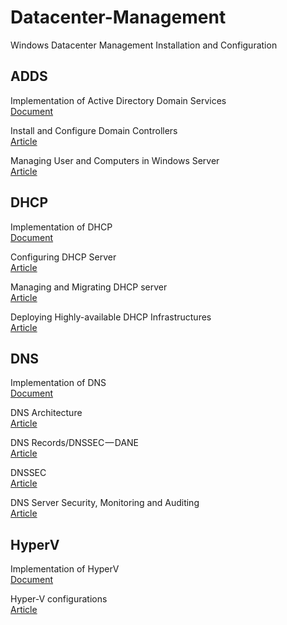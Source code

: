 # Datacenter-Management
Windows Datacenter Management Installation and Configuration

## ADDS
  Implementation of Active Directory Domain Services \
  [Document](/ADDS) 

  Install and Configure Domain Controllers \
  [Article](https://blog.jadhusan.com/install-and-configure-domain-controllers/) 
  
  Managing User and Computers in Windows Server \
  [Article](https://blog.jadhusan.com/managing-user-and-computers/) 

## DHCP
  Implementation of DHCP \
  [Document](/DHCP) 
  
  Configuring DHCP Server     
  [Article](https://blog.jadhusan.com/configuring-dhcp-server/)    
  
  Managing and Migrating DHCP server    \
  [Article](https://blog.jadhusan.com/managing-nd-migrating-dhcp-server/)  
  
  Deploying Highly-available DHCP Infrastructures  \
  [Article](https://blog.jadhusan.com/highly-available-dhcp/) 

## DNS
  Implementation of DNS \
  [Document](/DNS) 
  
  DNS Architecture \
  [Article](https://blog.jadhusan.com/dns-architecture/)
  
  DNS Records/DNSSEC — DANE \
  [Article](https://blog.jadhusan.com/dns-records/)
  
  DNSSEC \
  [Article](https://blog.jadhusan.com/dnssec/)
  
  DNS Server Security, Monitoring and Auditing  \
  [Article](https://blog.jadhusan.com/dns-monitoring-and-auditing/)


## HyperV
  Implementation of HyperV \
  [Document](/HyperV)
  
  Hyper-V configurations \
  [Article](https://blog.jadhusan.com/hyper-v-configurations/)


